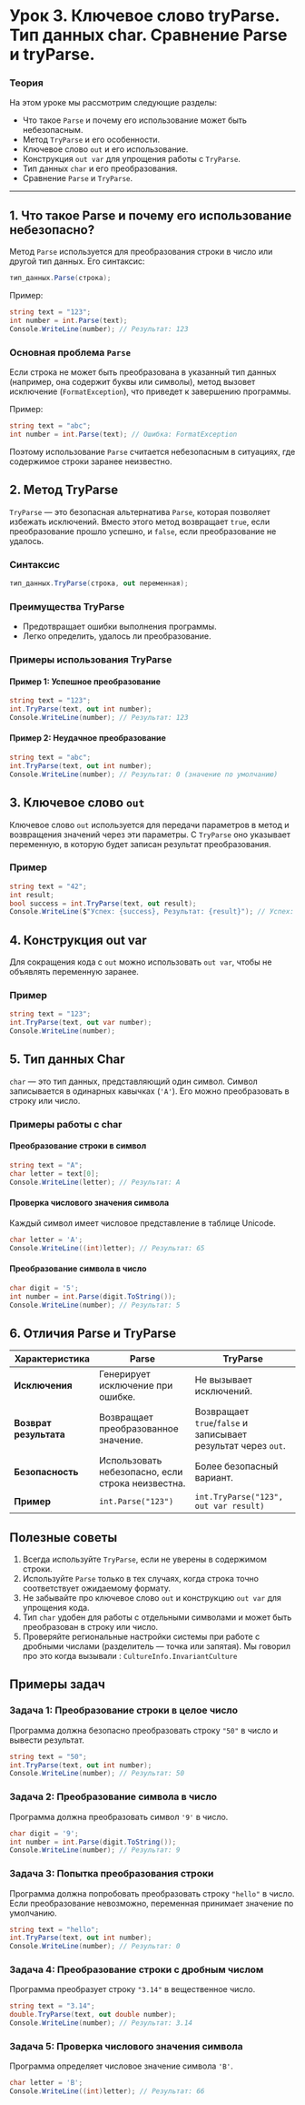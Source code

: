 
# Урок 3. Ключевое слово tryParse. Тип данных char. Сравнение Parse и tryParse. 

### Теория

На этом уроке мы рассмотрим следующие разделы:
- Что такое `Parse` и почему его использование может быть небезопасным.
- Метод `TryParse` и его особенности.
- Ключевое слово `out` и его использование.
- Конструкция `out var` для упрощения работы с `TryParse`.
- Тип данных `char` и его преобразования.
- Сравнение `Parse` и `TryParse`.

---

## 1. Что такое Parse и почему его использование небезопасно?

Метод `Parse` используется для преобразования строки в число или другой тип данных. Его синтаксис:
```csharp
тип_данных.Parse(строка);
```

Пример:
```csharp
string text = "123";
int number = int.Parse(text);
Console.WriteLine(number); // Результат: 123
```

### Основная проблема `Parse`

Если строка не может быть преобразована в указанный тип данных (например, она содержит буквы или символы), метод вызовет исключение (`FormatException`), что приведет к завершению программы.

Пример:
```csharp
string text = "abc";
int number = int.Parse(text); // Ошибка: FormatException
```

Поэтому использование `Parse` считается небезопасным в ситуациях, где содержимое строки заранее неизвестно.

## 2. Метод TryParse

`TryParse` — это безопасная альтернатива `Parse`, которая позволяет избежать исключений. Вместо этого метод возвращает `true`, если преобразование прошло успешно, и `false`, если преобразование не удалось.

### Синтаксис
```csharp
тип_данных.TryParse(строка, out переменная);
```

### Преимущества TryParse
- Предотвращает ошибки выполнения программы.
- Легко определить, удалось ли преобразование.

### Примеры использования TryParse

#### Пример 1: Успешное преобразование
```csharp
string text = "123";
int.TryParse(text, out int number);
Console.WriteLine(number); // Результат: 123
```

#### Пример 2: Неудачное преобразование
```csharp
string text = "abc";
int.TryParse(text, out int number);
Console.WriteLine(number); // Результат: 0 (значение по умолчанию)
```

## 3. Ключевое слово `out`

Ключевое слово `out` используется для передачи параметров в метод и возвращения значений через эти параметры. С `TryParse` оно указывает переменную, в которую будет записан результат преобразования.

### Пример
```csharp
string text = "42";
int result;
bool success = int.TryParse(text, out result);
Console.WriteLine($"Успех: {success}, Результат: {result}"); // Успех: True, Результат: 42
```

## 4. Конструкция out var

Для сокращения кода с `out` можно использовать `out var`, чтобы не объявлять переменную заранее.

### Пример
```csharp
string text = "123";
int.TryParse(text, out var number);
Console.WriteLine(number);
```


## 5. Тип данных Char

`char` — это тип данных, представляющий один символ. Символ записывается в одинарных кавычках (`'A'`). Его можно преобразовать в строку или число.

### Примеры работы с char

#### Преобразование строки в символ
```csharp
string text = "A";
char letter = text[0];
Console.WriteLine(letter); // Результат: A
```

#### Проверка числового значения символа
Каждый символ имеет числовое представление в таблице Unicode.
```csharp
char letter = 'A';
Console.WriteLine((int)letter); // Результат: 65
```

#### Преобразование символа в число
```csharp
char digit = '5';
int number = int.Parse(digit.ToString());
Console.WriteLine(number); // Результат: 5
```

## 6. Отличия Parse и TryParse

| Характеристика      | Parse                   | TryParse                |
|---------------------|-------------------------|-------------------------|
| **Исключения**      | Генерирует исключение при ошибке. | Не вызывает исключений. |
| **Возврат результата** | Возвращает преобразованное значение. | Возвращает `true`/`false` и записывает результат через `out`. |
| **Безопасность**    | Использовать небезопасно, если строка неизвестна. | Более безопасный вариант. |
| **Пример**          | `int.Parse("123")`     | `int.TryParse("123", out var result)` |


## Полезные советы

1. Всегда используйте `TryParse`, если не уверены в содержимом строки.
2. Используйте `Parse` только в тех случаях, когда строка точно соответствует ожидаемому формату.
3. Не забывайте про ключевое слово `out` и конструкцию `out var` для упрощения кода.
4. Тип `char` удобен для работы с отдельными символами и может быть преобразован в строку или число.
5. Проверяйте региональные настройки системы при работе с дробными числами (разделитель — точка или запятая). Мы говорил про это когда вызывали : `CultureInfo.InvariantCulture`


## Примеры задач

### Задача 1: Преобразование строки в целое число

Программа должна безопасно преобразовать строку `"50"` в число и вывести результат.

```csharp
string text = "50";
int.TryParse(text, out int number);
Console.WriteLine(number); // Результат: 50
```

### Задача 2: Преобразование символа в число

Программа должна преобразовать символ `'9'` в число.

```csharp
char digit = '9';
int number = int.Parse(digit.ToString());
Console.WriteLine(number); // Результат: 9
```

### Задача 3: Попытка преобразования строки

Программа должна попробовать преобразовать строку `"hello"` в число. Если преобразование невозможно, переменная принимает значение по умолчанию.

```csharp
string text = "hello";
int.TryParse(text, out int number);
Console.WriteLine(number); // Результат: 0
```

### Задача 4: Преобразование строки с дробным числом

Программа преобразует строку `"3.14"` в вещественное число.

```csharp
string text = "3.14";
double.TryParse(text, out double number);
Console.WriteLine(number); // Результат: 3.14
```

### Задача 5: Проверка числового значения символа

Программа определяет числовое значение символа `'B'`.

```csharp
char letter = 'B';
Console.WriteLine((int)letter); // Результат: 66
```

